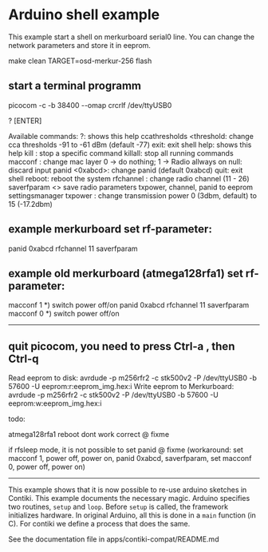 Arduino shell example
=====================
This example start a shell on merkurboard serial0 line.
You can change the network parameters and store it in eeprom.

make clean TARGET=osd-merkur-256 flash

start a terminal programm
-------------------------

picocom -c -b 38400 --omap crcrlf /dev/ttyUSB0

? [ENTER]

Available commands:
?: shows this help
ccathresholds <threshold: change cca thresholds -91 to -61 dBm (default -77)
exit: exit shell
help: shows this help
kill <command>: stop a specific command
killall: stop all running commands
macconf <conf>: change mac layer 0 -> do nothing; 1 -> Radio allways on
null: discard input
panid <0xabcd>: change panid (default 0xabcd)
quit: exit shell
reboot: reboot the system
rfchannel <channel>: change radio channel (11 - 26)
saverfparam <> save radio parameters txpower, channel, panid to eeprom settingsmanager
txpower <power>: change transmission power 0 (3dbm, default) to 15 (-17.2dbm)

example merkurboard set rf-parameter:
-------------------------------------

panid 0xabcd
rfchannel 11
saverfparam

example old merkurboard (atmega128rfa1) set rf-parameter:
---------------------------------------------------------

macconf 1
*) switch power off/on
panid 0xabcd
rfchannel 11
saverfparam
macconf 0
*) switch power off/on

------------------------------------------------------------------------------
quit picocom, you need to press Ctrl-a , then Ctrl-q
------------------------------------------------------------------------------
Read eeprom to disk:
avrdude -p m256rfr2  -c stk500v2  -P /dev/ttyUSB0 -b 57600 -U eeprom:r:eeprom_img.hex:i
Write eeprom to Merkurboard:
avrdude -p m256rfr2  -c stk500v2  -P /dev/ttyUSB0 -b 57600 -U eeprom:w:eeprom_img.hex:i

todo: 

atmega128rfa1 reboot dont work correct @ fixme

if rfsleep mode, it is not possible to set panid @ fixme 
(workaround: set macconf 1, power off, power on, panid 0xabcd, saverfparam, set macconf 0, power off, power on)

------------------------------------------------------------------------------

This example shows that it is now possible to re-use arduino sketches in
Contiki. This example documents the necessary magic. Arduino specifies
two routines, `setup` and `loop`. Before `setup` is called, the
framework initializes hardware. In original Arduino, all this is done in
a `main` function (in C). For contiki we define a process that does the
same.

See the documentation file in apps/contiki-compat/README.md
